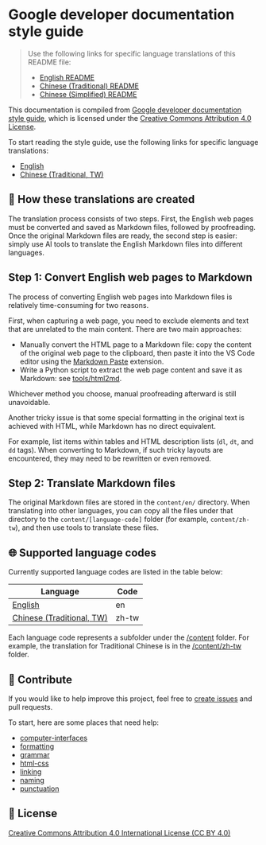 # Google developer documentation style guide

> Use the following links for specific language translations of this README file:
>
> - [English README](README.md)
> - [Chinese (Traditional) README](README.zh-tw.md)
> - [Chinese (Simplified) README](README.zh-cn.md)

This documentation is compiled from [Google developer documentation style guide](https://developers.google.com/style), which is licensed under the [Creative Commons Attribution 4.0 License](https://creativecommons.org/licenses/by/4.0/).

To start reading the style guide, use the following links for specific language translations:

- [English](content/en/index.md)
- [Chinese (Traditional, TW)](content/zh-tw/index.md)

## 🤖 How these translations are created

The translation process consists of two steps. First, the English web pages must be converted and saved as Markdown files, followed by proofreading. Once the original Markdown files are ready, the second step is easier: simply use AI tools to translate the English Markdown files into different languages.

## Step 1: Convert English web pages to Markdown

The process of converting English web pages into Markdown files is relatively time-consuming for two reasons.

First, when capturing a web page, you need to exclude elements and text that are unrelated to the main content. There are two main approaches:

- Manually convert the HTML page to a Markdown file: copy the content of the original web page to the clipboard, then paste it into the VS Code editor using the [Markdown Paste](https://github.com/telesoho/vscode-markdown-paste-image) extension.
- Write a Python script to extract the web page content and save it as Markdown: see [tools/html2md](tools/html2md).

Whichever method you choose, manual proofreading afterward is still unavoidable.

Another tricky issue is that some special formatting in the original text is achieved with HTML, while Markdown has no direct equivalent.

For example, list items within tables and HTML description lists (`dl`, `dt`, and `dd` tags). When converting to Markdown, if such tricky layouts are encountered, they may need to be rewritten or even removed.

## Step 2: Translate Markdown files

The original Markdown files are stored in the `content/en/` directory. When translating into other languages, you can copy all the files under that directory to the `content/[language-code]` folder (for example, `content/zh-tw`), and then use tools to translate these files.

## 🌐 Supported language codes

Currently supported language codes are listed in the table below:

| Language | Code |
| ---------|------|
| [English](content/en/index.md)  | en |
| [Chinese (Traditional, TW)](content//zh-tw/index.md) | zh-tw |

Each language code represents a subfolder under the [/content](content) folder. For example, the translation for Traditional Chinese is in the [/content/zh-tw](content/zh-tw/) folder.

## 🙌 Contribute

If you would like to help improve this project, feel free to [create issues](https://github.com/tech-writing-lab/style-guide/issues) and pull requests.

To start, here are some places that need help:

- [computer-interfaces](content/en/computer-interfaces/)
- [formatting](content/en/formatting/)
- [grammar](content/en/grammar/)
- [html-css](content/en/html-css/)
- [linking](content/en/linking/)
- [naming](content/en/naming/)
- [punctuation](content/en/punctuation/)

## 📜 License

[Creative Commons Attribution 4.0 International License (CC BY 4.0)](https://creativecommons.org/licenses/by/4.0/)
